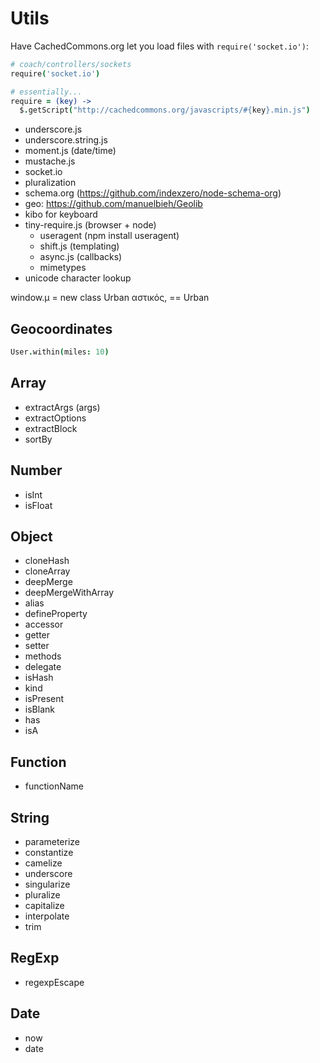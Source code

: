 # Utils

Have CachedCommons.org let you load files with `require('socket.io')`:

``` coffeescript
# coach/controllers/sockets
require('socket.io')

# essentially...
require = (key) ->
  $.getScript("http://cachedcommons.org/javascripts/#{key}.min.js")
```

- underscore.js
- underscore.string.js
- moment.js (date/time)
- mustache.js
- socket.io
- pluralization
- schema.org (https://github.com/indexzero/node-schema-org)
- geo: https://github.com/manuelbieh/Geolib
- kibo for keyboard
- tiny-require.js (browser + node)
  - useragent (npm install useragent)
  - shift.js (templating)
  - async.js (callbacks)
  - mimetypes
- unicode character lookup

window.μ = new class Urban
αστικός, == Urban

## Geocoordinates

``` coffeescript
User.within(miles: 10)
```

## Array

- extractArgs (args)
- extractOptions
- extractBlock
- sortBy

## Number

- isInt
- isFloat

## Object

- cloneHash
- cloneArray
- deepMerge
- deepMergeWithArray
- alias
- defineProperty
- accessor
- getter
- setter
- methods
- delegate
- isHash
- kind
- isPresent
- isBlank
- has
- isA

## Function

- functionName

## String

- parameterize
- constantize
- camelize
- underscore
- singularize
- pluralize
- capitalize
- interpolate
- trim

## RegExp

- regexpEscape

## Date

- now
- date